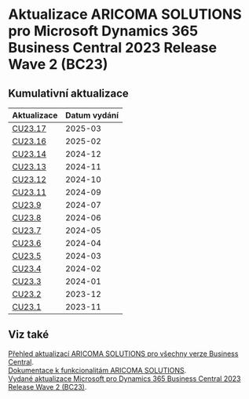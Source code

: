 # Aktualizace ARICOMA SOLUTIONS pro Microsoft Dynamics 365 Business Central 2023 Release Wave 2 (BC23)

## Kumulativní aktualizace

|Aktualizace |Datum vydání  |
|---------|---------|
|[CU23.17](2025-03-CU23.17-Changes_details.md) |2025-03 |
|[CU23.16](2025-02-CU23.16-Changes_details.md) |2025-02 |
|[CU23.14](2024-12-CU23.14-Changes_details.md) |2024-12 |
|[CU23.13](2024-11-CU23.13-Changes_details.md) |2024-11 |
|[CU23.12](2024-10-CU23.12-Changes_details.md) |2024-10 |
|[CU23.11](2024-09-CU23.11-Changes_details.md) |2024-09 |
|[CU23.9](2024-07-CU23.09-Changes_details.md) |2024-07 |
|[CU23.8](2024-06-CU23.08-Changes_details.md) |2024-06 |
|[CU23.7](2024-05-CU23.07-Changes_details.md) |2024-05 |
|[CU23.6](2024-04-CU23.06-Changes_details.md) |2024-04 |
|[CU23.5](2024-03-CU23.05-Changes_details.md) |2024-03 |
|[CU23.4](2024-02-CU23.4-Changes_details.md) |2024-02 |
|[CU23.3](2024-01-CU23.3-Changes.md) |2024-01 |
|[CU23.2](2023-12-CU23.2-Changes.md) |2023-12 |
|[CU23.1](2023-11-CU23.1-Changes.md) |2023-11 |

<!--
|[CU23.4](2024-02-CU23.4-Changes.md) |2024-02 |
|[CU23.3](2024-01-CU23.3-Changes.md) |2024-01 |
|[CU23.2](2023-12-CU23.2-Changes.md) |2023-12 |
-->

## Viz také

[Přehled aktualizací ARICOMA SOLUTIONS pro všechny verze Business Central](../../index.md).  
[Dokumentace k funkcionalitám ARICOMA SOLUTIONS](https://aricoma.com/docs/cs-cz/dynamics365/business-central/Solutions/solutions.html).  
[Vydané aktualizace Microsoft pro Dynamics 365 Business Central 2023 Release Wave 2 (BC23)](https://support.microsoft.com/en-us/topic/released-updates-for-microsoft-dynamics-365-business-central-2023-release-wave-2-7a4f98e8-66b9-4484-9bc1-66c466d8a82d).  
